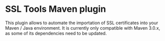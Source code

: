 # SSL Tools Maven plugin

This plugin allows to automate the importation of SSL certificates into your Maven / Java environment.
It is currently only compatible with Maven 3.0.x, as some of its dependencies need to be updated.
